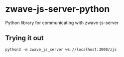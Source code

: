 # zwave-js-server-python

Python library for communicating with zwave-js-server

## Trying it out

```shell
python3 -m zwave_js_server ws://localhost:3000/zjs
```
